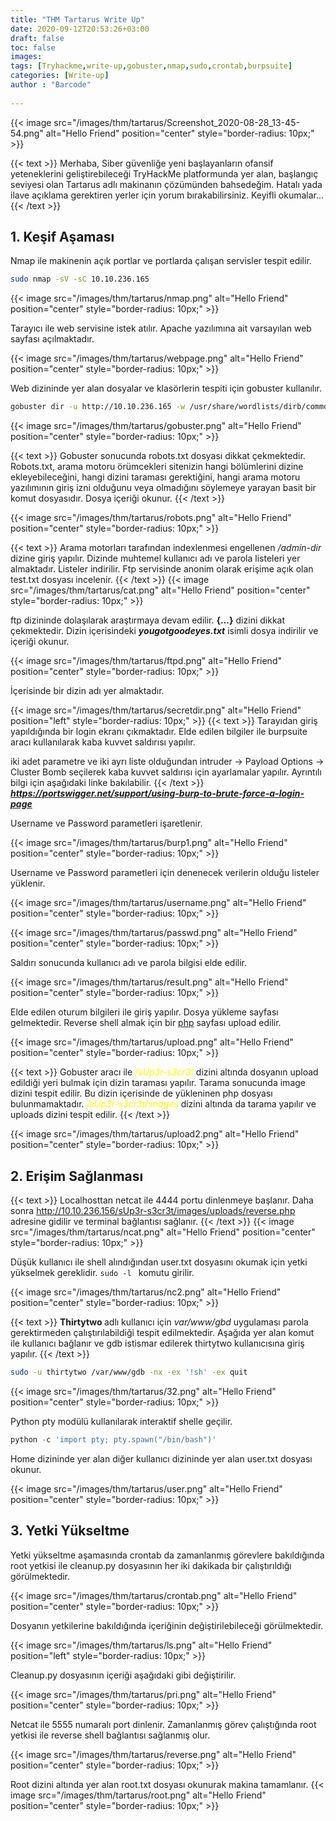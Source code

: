 ```yaml
---
title: "THM Tartarus Write Up"
date: 2020-09-12T20:53:26+03:00
draft: false
toc: false
images:
tags: [Tryhackme,write-up,gobuster,nmap,sudo,crontab,burpsuite] 
categories: [Write-up]
author : "Barcode"
  
---
```

{{< image src="/images/thm/tartarus/Screenshot_2020-08-28_13-45-54.png" alt="Hello Friend" position="center" style="border-radius: 10px;" >}}


{{< text >}}
Merhaba, Siber güvenliğe yeni başlayanların ofansif yeteneklerini geliştirebileceği TryHackMe platformunda yer alan, başlangıç seviyesi olan Tartarus adlı makinanın çözümünden bahsedeğim. Hatalı yada ilave açıklama gerektiren yerler için yorum bırakabilirsiniz. Keyifli okumalar...
{{< /text >}}

## 1. Keşif Aşaması

Nmap ile makinenin açık portlar ve portlarda çalışan servisler tespit edilir.

```bash
sudo nmap -sV -sC 10.10.236.165 
```


{{< image src="/images/thm/tartarus/nmap.png" alt="Hello Friend" position="center" style="border-radius: 10px;" >}}

Tarayıcı ile web servisine istek atılır. Apache yazılımına ait varsayılan web sayfası açılmaktadır.


{{< image src="/images/thm/tartarus/webpage.png" alt="Hello Friend" position="center" style="border-radius: 10px;" >}}

Web dizininde yer alan dosyalar ve klasörlerin tespiti için gobuster kullanılır.

```bash
gobuster dir -u http://10.10.236.165 -w /usr/share/wordlists/dirb/common.txt 
```
{{< image src="/images/thm/tartarus/gobuster.png" alt="Hello Friend" position="center" style="border-radius: 10px;" >}}

{{< text >}}
Gobuster sonucunda robots.txt dosyası dikkat çekmektedir. Robots.txt, arama motoru örümcekleri sitenizin hangi bölümlerini dizine ekleyebileceğini, hangi dizini taraması gerektiğini, hangi arama motoru yazılımının giriş izni olduğunu veya olmadığını söylemeye yarayan basit bir komut dosyasıdır. Dosya içeriği okunur.
{{< /text >}}



{{< image src="/images/thm/tartarus/robots.png" alt="Hello Friend" position="center" style="border-radius: 10px;" >}}

{{< text >}}
Arama motorları tarafından indexlenmesi engellenen <i>/admin-dir</i> dizine giriş yapılır. Dizinde muhtemel kullanıcı adı ve parola listeleri yer almaktadır. Listeler indirilir.  Ftp servisinde anonim olarak erişime açık olan test.txt dosyası incelenir.
{{< /text >}}
{{< image src="/images/thm/tartarus/cat.png" alt="Hello Friend" position="center" style="border-radius: 10px;" >}}

ftp dizininde dolaşılarak araştırmaya devam edilir. **{...}** dizini dikkat çekmektedir. Dizin içerisindeki __*yougotgoodeyes.txt*__ isimli dosya indirilir ve içeriği okunur. 


{{< image src="/images/thm/tartarus/ftpd.png" alt="Hello Friend" position="center" style="border-radius: 10px;" >}}

İçerisinde bir dizin adı yer almaktadır. 

{{< image src="/images/thm/tartarus/secretdir.png" alt="Hello Friend" position="left" style="border-radius: 10px;" >}}
{{< text >}}
Tarayıdan giriş yapıldığında bir login ekranı çıkmaktadır. Elde edilen bilgiler ile burpsuite aracı kullanılarak kaba kuvvet saldırısı yapılır. 

iki adet parametre ve iki ayrı liste olduğundan intruder -> Payload Options -> Cluster Bomb seçilerek kaba kuvvet saldırısı için ayarlamalar yapılır. Ayrıntılı bilgi için aşağıdaki linke bakılabilir.
{{< /text >}}
__*https://portswigger.net/support/using-burp-to-brute-force-a-login-page*__


Username ve Password parametleri işaretlenir.


{{< image src="/images/thm/tartarus/burp1.png" alt="Hello Friend" position="center" style="border-radius: 10px;" >}}

Username ve Password parametleri için denenecek verilerin olduğu listeler yüklenir.

{{< image src="/images/thm/tartarus/username.png" alt="Hello Friend" position="center" style="border-radius: 10px;" >}}

 
{{< image src="/images/thm/tartarus/passwd.png" alt="Hello Friend" position="center" style="border-radius: 10px;" >}}

Saldırı sonucunda kullanıcı adı ve parola bilgisi elde edilir.

{{< image src="/images/thm/tartarus/result.png" alt="Hello Friend" position="center" style="border-radius: 10px;" >}}

Elde edilen oturum bilgileri ile giriş yapılır. Dosya yükleme sayfası gelmektedir. Reverse shell almak için bir [php](https://github.com/pentestmonkey/php-reverse-shell) sayfası upload edilir. 

{{< image src="/images/thm/tartarus/upload.png" alt="Hello Friend" position="center" style="border-radius: 10px;" >}}

{{< text >}}
Gobuster aracı ile <i style="color:yellow">/sUp3r-s3cr3t</i>  dizini altında dosyanın upload edildiği yeri bulmak için dizin taraması yapılır. Tarama sonucunda image dizini tespit edilir. Bu dizin içerisinde de yükleninen php dosyası bulunmamaktadır. <i style="color:yellow">/sUp3r-s3cr3t/images</i> dizini altında da tarama yapılır ve uploads dizini tespit edilir. 
{{< /text >}}

{{< image src="/images/thm/tartarus/upload2.png" alt="Hello Friend" position="center" style="border-radius: 10px;" >}}

## 2. Erişim Sağlanması
{{< text >}}
Localhosttan netcat ile 4444 portu dinlenmeye başlanır. Daha sonra http://10.10.236.156/sUp3r-s3cr3t/images/uploads/reverse.php adresine gidilir ve terminal bağlantısı sağlanır.
{{< /text >}}
{{< image src="/images/thm/tartarus/ncat.png" alt="Hello Friend" position="center" style="border-radius: 10px;" >}}

Düşük kullanıcı ile shell alındığından user.txt dosyasını okumak için yetki yükselmek gereklidir.
```sudo -l ``` komutu girilir. 

{{< image src="/images/thm/tartarus/nc2.png" alt="Hello Friend" position="center" style="border-radius: 10px;" >}}

{{< text >}}
<strong> Thirtytwo </strong> adlı kullanıcı için <i> var/www/gbd</i> uygulaması parola gerektirmeden çalıştırılabildiği tespit edilmektedir. Aşağıda yer alan komut ile kullanıcı bağlanır ve gdb istismar edilerek  thirtytwo kullanıcısına giriş yapılır.
{{< /text >}}
```bash
sudo -u thirtytwo /var/www/gdb -nx -ex '!sh' -ex quit
```

{{< image src="/images/thm/tartarus/32.png" alt="Hello Friend" position="center" style="border-radius: 10px;" >}}

Python pty modülü kullanılarak interaktif shelle geçilir. 

```python
python -c 'import pty; pty.spawn("/bin/bash")'
```

Home dizininde yer alan diğer kullanıcı dizininde yer alan user.txt dosyası okunur.

{{< image src="/images/thm/tartarus/user.png" alt="Hello Friend" position="center" style="border-radius: 10px;" >}}

## 3. Yetki Yükseltme

Yetki yükseltme aşamasında crontab da zamanlanmış görevlere bakıldığında root yetkisi ile cleanup.py dosyasının her iki dakikada bir çalıştırıldığı görülmektedir. 


{{< image src="/images/thm/tartarus/crontab.png" alt="Hello Friend" position="center" style="border-radius: 10px;" >}}

Dosyanın yetkilerine bakıldığında içeriğinin değiştirilebileceği görülmektedir.

{{< image src="/images/thm/tartarus/ls.png" alt="Hello Friend" position="left" style="border-radius: 10px;" >}}

Cleanup.py dosyasının içeriği aşağıdaki gibi değiştirilir.

{{< image src="/images/thm/tartarus/pri.png" alt="Hello Friend" position="center" style="border-radius: 10px;" >}}

Netcat ile 5555 numaralı port dinlenir. Zamanlanmış görev çalıştığında root yetkisi ile reverse shell bağlantısı sağlanmış olur.

{{< image src="/images/thm/tartarus/reverse.png" alt="Hello Friend" position="center" style="border-radius: 10px;" >}}

Root dizini altında yer alan root.txt dosyası okunurak makina tamamlanır.
{{< image src="/images/thm/tartarus/root.png" alt="Hello Friend" position="center" style="border-radius: 10px;" >}}



















